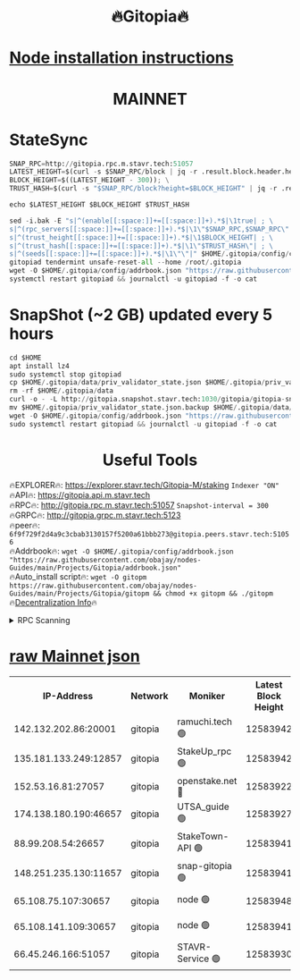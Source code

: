 <h1 align="center"> 🔥Gitopia🔥</h1>

[Node installation instructions](https://github.com/obajay/nodes-Guides/tree/main/Projects/Gitopia)
=

<h1 align="center"> MAINNET</h1>

# StateSync
```python
SNAP_RPC=http://gitopia.rpc.m.stavr.tech:51057
LATEST_HEIGHT=$(curl -s $SNAP_RPC/block | jq -r .result.block.header.height); \
BLOCK_HEIGHT=$((LATEST_HEIGHT - 300)); \
TRUST_HASH=$(curl -s "$SNAP_RPC/block?height=$BLOCK_HEIGHT" | jq -r .result.block_id.hash)

echo $LATEST_HEIGHT $BLOCK_HEIGHT $TRUST_HASH

sed -i.bak -E "s|^(enable[[:space:]]+=[[:space:]]+).*$|\1true| ; \
s|^(rpc_servers[[:space:]]+=[[:space:]]+).*$|\1\"$SNAP_RPC,$SNAP_RPC\"| ; \
s|^(trust_height[[:space:]]+=[[:space:]]+).*$|\1$BLOCK_HEIGHT| ; \
s|^(trust_hash[[:space:]]+=[[:space:]]+).*$|\1\"$TRUST_HASH\"| ; \
s|^(seeds[[:space:]]+=[[:space:]]+).*$|\1\"\"|" $HOME/.gitopia/config/config.toml
gitopiad tendermint unsafe-reset-all --home /root/.gitopia
wget -O $HOME/.gitopia/config/addrbook.json "https://raw.githubusercontent.com/obajay/nodes-Guides/main/Projects/Gitopia/addrbook.json"
systemctl restart gitopiad && journalctl -u gitopiad -f -o cat
```
# SnapShot (~2 GB) updated every 5 hours
```python
cd $HOME
apt install lz4
sudo systemctl stop gitopiad
cp $HOME/.gitopia/data/priv_validator_state.json $HOME/.gitopia/priv_validator_state.json.backup
rm -rf $HOME/.gitopia/data
curl -o - -L http://gitopia.snapshot.stavr.tech:1030/gitopia/gitopia-snap.tar.lz4 | lz4 -c -d - | tar -x -C $HOME/.gitopia --strip-components 2
mv $HOME/.gitopia/priv_validator_state.json.backup $HOME/.gitopia/data/priv_validator_state.json
wget -O $HOME/.gitopia/config/addrbook.json "https://raw.githubusercontent.com/obajay/nodes-Guides/main/Projects/Gitopia/addrbook.json"
sudo systemctl restart gitopiad && journalctl -u gitopiad -f -o cat
```
 <h1 align="center"> Useful Tools</h1>

🔥EXPLORER🔥:      https://explorer.stavr.tech/Gitopia-M/staking  `Indexer "ON"` \
🔥API🔥: 			 		 https://gitopia.api.m.stavr.tech \
🔥RPC🔥:           http://gitopia.rpc.m.stavr.tech:51057              `Snapshot-interval = 300` \
🔥GRPC🔥:          http://gitopia.grpc.m.stavr.tech:5123 \
🔥peer🔥:					 `6f9f729f2d4a9c3cbab3130157f5200a61bbb273@gitopia.peers.stavr.tech:51056` \
🔥Addrbook🔥:    ```wget -O $HOME/.gitopia/config/addrbook.json "https://raw.githubusercontent.com/obajay/nodes-Guides/main/Projects/Gitopia/addrbook.json"``` \
🔥Auto_install script🔥: ```wget -O gitopm https://raw.githubusercontent.com/obajay/nodes-Guides/main/Projects/Gitopia/gitopm && chmod +x gitopm && ./gitopm``` \
🔥[Decentralization Info](https://github.com/obajay/StateSync-snapshots/tree/main/Projects/Gitopia/Decentralization)🔥

<details>
<summary>RPC Scanning</summary>

<h2 align="center"> We scan nodes in real time every 4 hours. And we provide the final result of RPC endpoints.
We cannot influence the operation of these nodes in any way. </h2>


```python
If Voting Power is higher than 0 --> then the Node is a validator of the network and may be subject to attack and be a potential threat to the chain.
```
```python
We marked such validators with a red symbol
```

</details>

[raw Mainnet json](https://rpc-check.gitopm.stavr.tech/gitopm/rpc-gitopm-result.json)
=

<table><tr><th>IP-Address</th><th>Network</th><th>Moniker</th><th>Latest Block Height</th><th>Earliest Block Height</th><th>Catching Up</th><th>Tx Index</th><th>Voting Power</th><th>Scan Time</th></tr><tr><td>142.132.202.86:20001</td><td>gitopia</td><td>ramuchi.tech 🟢</td><td>12583942</td><td>6548337</td><td>False</td><td>on</td><td>0</td><td>2024-01-21T13:17:33.093761306UTC</td></tr><tr><td>135.181.133.249:12857</td><td>gitopia</td><td>StakeUp_rpc 🟢</td><td>12583942</td><td>8010001</td><td>False</td><td>on</td><td>0</td><td>2024-01-21T13:17:33.476332317UTC</td></tr><tr><td>152.53.16.81:27057</td><td>gitopia</td><td>openstake.net 🔴</td><td>12583922</td><td>10455001</td><td>False</td><td>off</td><td>26588</td><td>2024-01-21T13:16:55.841503609UTC</td></tr><tr><td>174.138.180.190:46657</td><td>gitopia</td><td>UTSA_guide 🟢</td><td>12583927</td><td>11194706</td><td>False</td><td>on</td><td>0</td><td>2024-01-21T13:17:04.737357752UTC</td></tr><tr><td>88.99.208.54:26657</td><td>gitopia</td><td>StakeTown-API 🟢</td><td>12583941</td><td>11362501</td><td>False</td><td>on</td><td>0</td><td>2024-01-21T13:17:32.557734474UTC</td></tr><tr><td>148.251.235.130:11657</td><td>gitopia</td><td>snap-gitopia 🟢</td><td>12583941</td><td>11730001</td><td>False</td><td>on</td><td>0</td><td>2024-01-21T13:17:32.856745892UTC</td></tr><tr><td>65.108.75.107:30657</td><td>gitopia</td><td>node 🟢</td><td>12583948</td><td>11907586</td><td>False</td><td>on</td><td>0</td><td>2024-01-21T13:17:44.173690976UTC</td></tr><tr><td>65.108.141.109:30657</td><td>gitopia</td><td>node 🟢</td><td>12583941</td><td>12299845</td><td>False</td><td>on</td><td>0</td><td>2024-01-21T13:17:32.267266138UTC</td></tr><tr><td>66.45.246.166:51057</td><td>gitopia</td><td>STAVR-Service 🟢</td><td>12583930</td><td>12580001</td><td>False</td><td>on</td><td>0</td><td>2024-01-21T13:17:13.505701940UTC</td></tr></table>
